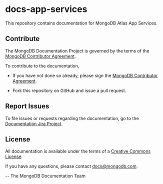# docs-app-services

This repository contains documentation for MongoDB Atlas App Services.

## Contribute

The MongoDB Documentation Project is governed by the terms of the
[MongoDB Contributor Agreement](https://www.mongodb.com/legal/contributor-agreement).

To contribute to the documentation,

- If you have not done so already, please sign the [MongoDB Contributor Agreement](https://www.mongodb.com/legal/contributor-agreement).

- Fork this repository on GitHub and issue a pull request.

## Report Issues

To file issues or requests regarding the documentation, go to the
[Documentation Jira Project](https://jira.mongodb.org/browse/DOCS).

## License

All documentation is available under the terms of a [Creative Commons License](https://creativecommons.org/licenses/by-nc-sa/3.0/).

If you have any questions, please contact [docs@mongodb.com](mailto:docs@mongodb.com).

-- The MongoDB Documentation Team
